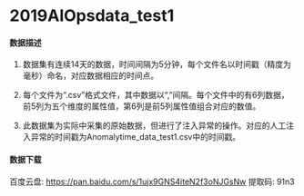 # 2019AIOpsdata_test1
#### 数据描述
1. 数据集有连续14天的数据，时间间隔为5分钟，每个文件名以时间戳（精度为毫秒）命名，对应数据相应的时间点。

2. 每个文件为“.csv”格式文件，其中数据以“,”间隔。每个文件中的有6列数据，前5列为五个维度的属性值，第6列是前5列属性值组合对应的数值。  

3. 此数据集为实际中采集的原始数据，但进行了注入异常的操作。对应的人工注入异常的时间戳为Anomalytime_data_test1.csv中的时间戳。 

#### 数据下载
百度云盘: https://pan.baidu.com/s/1ujx9GNS4iteN2f3oNJGsNw
提取码: 91n3
